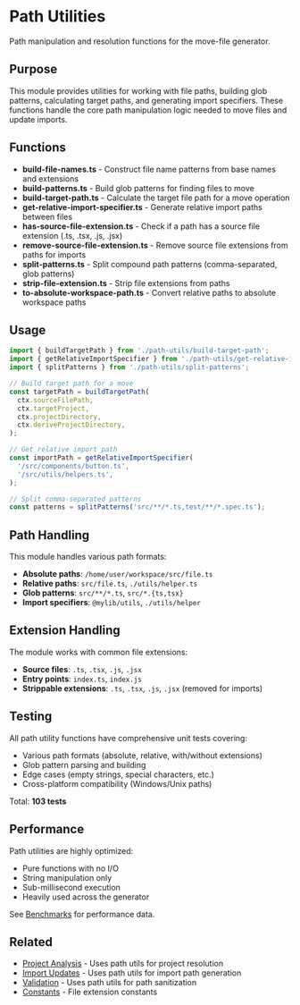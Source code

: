 # Path Utilities

Path manipulation and resolution functions for the move-file generator.

## Purpose

This module provides utilities for working with file paths, building glob patterns, calculating target paths, and generating import specifiers. These functions handle the core path manipulation logic needed to move files and update imports.

## Functions

- **build-file-names.ts** - Construct file name patterns from base names and extensions
- **build-patterns.ts** - Build glob patterns for finding files to move
- **build-target-path.ts** - Calculate the target file path for a move operation
- **get-relative-import-specifier.ts** - Generate relative import paths between files
- **has-source-file-extension.ts** - Check if a path has a source file extension (.ts, .tsx, .js, .jsx)
- **remove-source-file-extension.ts** - Remove source file extensions from paths for imports
- **split-patterns.ts** - Split compound path patterns (comma-separated, glob patterns)
- **strip-file-extension.ts** - Strip file extensions from paths
- **to-absolute-workspace-path.ts** - Convert relative paths to absolute workspace paths

## Usage

```typescript
import { buildTargetPath } from './path-utils/build-target-path';
import { getRelativeImportSpecifier } from './path-utils/get-relative-import-specifier';
import { splitPatterns } from './path-utils/split-patterns';

// Build target path for a move
const targetPath = buildTargetPath(
  ctx.sourceFilePath,
  ctx.targetProject,
  ctx.projectDirectory,
  ctx.deriveProjectDirectory,
);

// Get relative import path
const importPath = getRelativeImportSpecifier(
  '/src/components/button.ts',
  '/src/utils/helpers.ts',
);

// Split comma-separated patterns
const patterns = splitPatterns('src/**/*.ts,test/**/*.spec.ts');
```

## Path Handling

This module handles various path formats:

- **Absolute paths**: `/home/user/workspace/src/file.ts`
- **Relative paths**: `src/file.ts`, `./utils/helper.ts`
- **Glob patterns**: `src/**/*.ts`, `src/*.{ts,tsx}`
- **Import specifiers**: `@mylib/utils`, `./utils/helper`

## Extension Handling

The module works with common file extensions:

- **Source files**: `.ts`, `.tsx`, `.js`, `.jsx`
- **Entry points**: `index.ts`, `index.js`
- **Strippable extensions**: `.ts`, `.tsx`, `.js`, `.jsx` (removed for imports)

## Testing

All path utility functions have comprehensive unit tests covering:

- Various path formats (absolute, relative, with/without extensions)
- Glob pattern parsing and building
- Edge cases (empty strings, special characters, etc.)
- Cross-platform compatibility (Windows/Unix paths)

Total: **103 tests**

## Performance

Path utilities are highly optimized:

- Pure functions with no I/O
- String manipulation only
- Sub-millisecond execution
- Heavily used across the generator

See [Benchmarks](../benchmarks/README.md) for performance data.

## Related

- [Project Analysis](../project-analysis/README.md) - Uses path utils for project resolution
- [Import Updates](../import-updates/README.md) - Uses path utils for import path generation
- [Validation](../validation/README.md) - Uses path utils for path sanitization
- [Constants](../constants/README.md) - File extension constants
